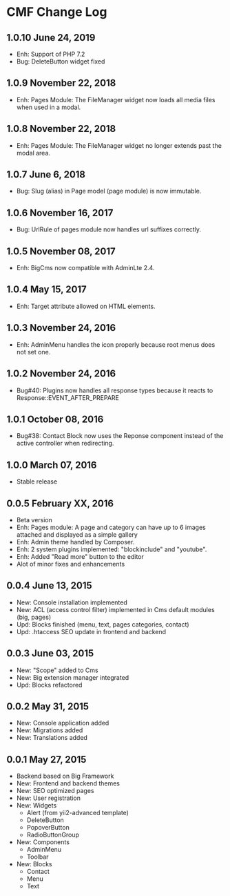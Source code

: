 CMF Change Log
==========================

1.0.10 June 24, 2019
------------------
- Enh: Support of PHP 7.2
- Bug: DeleteButton widget fixed


1.0.9 November 22, 2018
------------------
- Enh: Pages Module: The FileManager widget now loads all media files when used in a modal.


1.0.8 November 22, 2018
------------------
- Enh: Pages Module: The FileManager widget no longer extends past the modal area.


1.0.7 June 6, 2018
------------------
- Bug: Slug (alias) in Page model (page module) is now immutable.


1.0.6 November 16, 2017
------------------
- Bug: UrlRule of pages module now handles url suffixes correctly.


1.0.5 November 08, 2017
------------------
- Enh: BigCms now compatible with AdminLte 2.4.


1.0.4 May 15, 2017
------------------
- Enh: Target attribute allowed on HTML elements.


1.0.3 November 24, 2016
------------------
- Enh: AdminMenu handles the icon properly because root menus does not set one.


1.0.2 November 24, 2016
------------------
- Bug#40: Plugins now handles all response types because it reacts to Response::EVENT_AFTER_PREPARE


1.0.1 October 08, 2016
------------------
- Bug#38: Contact Block now uses the Reponse component instead of the active controller when redirecting.


1.0.0 March 07, 2016
------------------
- Stable release


0.0.5 February XX, 2016
------------------
- Beta version
- Enh: Pages module: A page and category can have up to 6 images attached and displayed as a simple gallery
- Enh: Admin theme handled by Composer.
- Enh: 2 system plugins implemented: "blockinclude" and "youtube".
- Enh: Added "Read more" button to the editor
- Alot of minor fixes and enhancements


0.0.4 June 13, 2015
------------------
- New: Console installation implemented
- New: ACL (access control filter) implemented in Cms default modules (big, pages)
- Upd: Blocks finished (menu, text, pages categories, contact)
- Upd: .htaccess SEO update in frontend and backend


0.0.3 June 03, 2015
------------------
- New: "Scope" added to Cms
- New: Big extension manager integrated
- Upd: Blocks refactored


0.0.2 May 31, 2015
------------------
- New: Console application added
- New: Migrations added
- New: Translations added


0.0.1 May 27, 2015
------------------
- Backend based on Big Framework
- New: Frontend and backend themes
- New: SEO optimized pages
- New: User registration
- New: Widgets
    - Alert (from yii2-advanced template)
    - DeleteButton
    - PopoverButton
    - RadioButtonGroup
- New: Components
    - AdminMenu
    - Toolbar
- New: Blocks
    - Contact
    - Menu
    - Text
